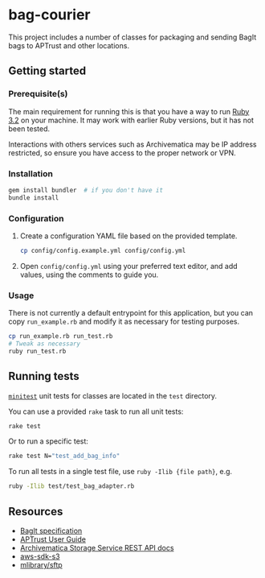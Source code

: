 # bag-courier

This project includes a number of classes for packaging and sending BagIt bags to 
APTrust and other locations.

## Getting started

### Prerequisite(s)

The main requirement for running this is that you have a way to run
[Ruby 3.2](https://www.ruby-lang.org/en/downloads/) on your machine.
It may work with earlier Ruby versions, but it has not been tested.

Interactions with others services such as Archivematica may be IP address restricted,
so ensure you have access to the proper network or VPN.

### Installation

```sh
gem install bundler  # if you don't have it
bundle install
```

### Configuration

1. Create a configuration YAML file based on the provided template.
    ```sh
    cp config/config.example.yml config/config.yml
    ```
2. Open `config/config.yml` using your preferred text editor, and add values, using the comments to guide you.

### Usage

There is not currently a default entrypoint for this application, but you can copy `run_example.rb` and modify it as necessary for testing purposes.
```sh
cp run_example.rb run_test.rb
# Tweak as necessary
ruby run_test.rb
```

## Running tests

[`minitest`](https://github.com/minitest/minitest) unit tests for classes are located in the `test` directory.

You can use a provided `rake` task to run all unit tests:
```sh
rake test
```

Or to run a specific test:
```sh
rake test N="test_add_bag_info"
```

To run all tests in a single test file, use `ruby -Ilib {file path}`, e.g.
```sh
ruby -Ilib test/test_bag_adapter.rb
```

## Resources
- [BagIt specification](https://datatracker.ietf.org/doc/html/rfc8493)
- [APTrust User Guide](https://aptrust.github.io/userguide/)
- [Archivematica Storage Service REST API docs](https://www.archivematica.org/en/docs/archivematica-1.15/dev-manual/api/api-reference-storage-service/)
- [aws-sdk-s3](https://docs.aws.amazon.com/sdk-for-ruby/v3/api/Aws/S3.html)
- [mlibrary/sftp](https://github.com/mlibrary/sftp)
